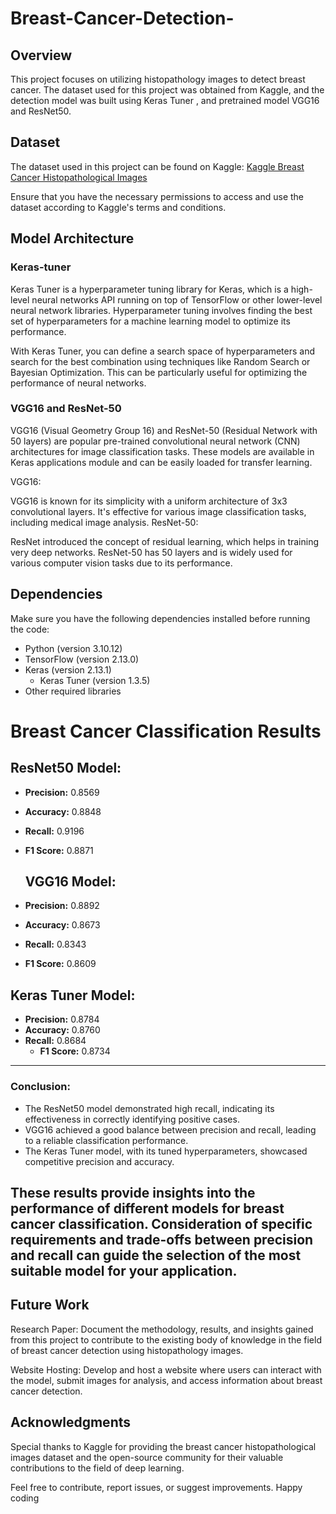 # Breast-Cancer-Detection-
## Overview

This project focuses on utilizing histopathology images to detect breast cancer. The dataset used for this project was obtained from Kaggle, and the detection model was built using Keras Tuner , and pretrained model VGG16 and ResNet50. 

## Dataset

The dataset used in this project can be found on Kaggle: [Kaggle Breast Cancer Histopathological Images](https://www.kaggle.com/datasets/paultimothymooney/breast-histopathology-images/data)

Ensure that you have the necessary permissions to access and use the dataset according to Kaggle's terms and conditions.
## Model Architecture
### Keras-tuner
Keras Tuner is a hyperparameter tuning library for Keras, which is a high-level neural networks API running on top of TensorFlow or other lower-level neural network libraries. Hyperparameter tuning involves finding the best set of hyperparameters for a machine learning model to optimize its performance.

With Keras Tuner, you can define a search space of hyperparameters and search for the best combination using techniques like Random Search or Bayesian Optimization. This can be particularly useful for optimizing the performance of neural networks.
### VGG16 and ResNet-50
VGG16 (Visual Geometry Group 16) and ResNet-50 (Residual Network with 50 layers) are popular pre-trained convolutional neural network (CNN) architectures for image classification tasks. These models are available in Keras applications module and can be easily loaded for transfer learning.

VGG16:

VGG16 is known for its simplicity with a uniform architecture of 3x3 convolutional layers.
It's effective for various image classification tasks, including medical image analysis.
ResNet-50:

ResNet introduced the concept of residual learning, which helps in training very deep networks.
ResNet-50 has 50 layers and is widely used for various computer vision tasks due to its performance.
## Dependencies

Make sure you have the following dependencies installed before running the code:

- Python (version 3.10.12)
- TensorFlow (version 2.13.0)
- Keras (version 2.13.1)
  - Keras Tuner (version 1.3.5)
- Other required libraries

# Breast Cancer Classification Results

## ResNet50 Model:

- **Precision:** 0.8569
- **Accuracy:** 0.8848
- **Recall:** 0.9196
- **F1 Score:** 0.8871
  ## VGG16 Model:

- **Precision:** 0.8892
- **Accuracy:** 0.8673
- **Recall:** 0.8343
- **F1 Score:** 0.8609

## Keras Tuner Model:

- **Precision:** 0.8784
- **Accuracy:** 0.8760
- **Recall:** 0.8684
  - **F1 Score:** 0.8734

---

### Conclusion:

- The ResNet50 model demonstrated high recall, indicating its effectiveness in correctly identifying positive cases.
- VGG16 achieved a good balance between precision and recall, leading to a reliable classification performance.
- The Keras Tuner model, with its tuned hyperparameters, showcased competitive precision and accuracy.

These results provide insights into the performance of different models for breast cancer classification. Consideration of specific requirements and trade-offs between precision and recall can guide the selection of the most suitable model for your application.
---


## Future Work
Research Paper:
Document the methodology, results, and insights gained from this project to contribute to the existing body of knowledge in the field of breast cancer detection using histopathology images.

Website Hosting:
Develop and host a website where users can interact with the model, submit images for analysis, and access information about breast cancer detection.

## Acknowledgments
Special thanks to Kaggle for providing the breast cancer histopathological images dataset and the open-source community for their valuable contributions to the field of deep learning.

Feel free to contribute, report issues, or suggest improvements. Happy coding
